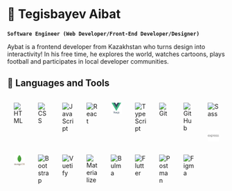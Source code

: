 # 🌌 Tegisbayev Aibat

**`Software Engineer (Web Developer/Front-End Developer/Designer)`**
 
Aybat is a frontend developer from Kazakhstan who turns design into interactivity! In his free time, he explores the world, watches cartoons, plays football and participates in local developer communities.

<h2>🧰 Languages and Tools</h2>
 
<img align="left" alt="HTML" width="26px" style="padding:15px;" src="https://cdn.jsdelivr.net/gh/devicons/devicon/icons/html5/html5-plain.svg" />
<img align="left" alt="CSS" width="26px" style="padding:15px;" src="https://cdn.jsdelivr.net/gh/devicons/devicon/icons/css3/css3-plain.svg" />
<img align="left" alt="JavaScript" width="26px" style="padding:15px;" src="https://cdn.jsdelivr.net/gh/devicons/devicon/icons/javascript/javascript-plain.svg" />
<img align="left" alt="React" width="26px" style="padding:15px;" src="https://cdn.jsdelivr.net/gh/devicons/devicon/icons/react/react-original.svg" />

<img align="left" alt="Vue" width="26px" style="padding:15px;" src="https://raw.githubusercontent.com/devicons/devicon/master/icons/vuejs/vuejs-original-wordmark.svg"/>

<img align="left" alt="TypeScript" width="26px" style="padding:15px;" src="https://cdn.jsdelivr.net/gh/devicons/devicon/icons/typescript/typescript-plain.svg" />
<img align="left" alt="Git" width="26px" style="padding:15px;" src="https://cdn.jsdelivr.net/gh/devicons/devicon/icons/git/git-original.svg" />
<img align="left" alt="GitHub" width="26px" style="padding:15px;" src="https://cdn.jsdelivr.net/gh/devicons/devicon/icons/github/github-original.svg" />
<img align="left" alt="Sass" width="26px" style="padding:15px;" src="https://cdn.jsdelivr.net/gh/devicons/devicon/icons/sass/sass-original.svg" />
<img align="left" alt="Express" width="26px" style="padding:15px;" src="https://raw.githubusercontent.com/devicons/devicon/master/icons/express/express-original-wordmark.svg" />

<img align="left" alt="MongoDB" width="26px" style="padding:15px;" src="https://raw.githubusercontent.com/devicons/devicon/master/icons/mongodb/mongodb-original-wordmark.svg" />

<img align="left" alt="Bootstrap" width="26px" style="padding:15px;" src="https://cdn.jsdelivr.net/gh/devicons/devicon/icons/bootstrap/bootstrap-plain.svg" />

<img align="left" alt="Vuetify" width="26px" style="padding:15px;" src="https://bestofjs.org/logos/vuetify.svg" />
<img align="left" alt="Materialize" width="26px" style="padding:15px;" src="https://raw.githubusercontent.com/prplx/svg-logos/5585531d45d294869c4eaab4d7cf2e9c167710a9/svg/materialize.svg" />
<img align="left" alt="Bulma" width="26px" style="padding:15px;" src="https://raw.githubusercontent.com/gilbarbara/logos/804dc257b59e144eaca5bc6ffd16949752c6f789/logos/bulma.svg" />


<img align="left" alt="Flutter" width="26px" style="padding:15px;" src="https://www.vectorlogo.zone/logos/flutterio/flutterio-icon.svg" />

<img align="left" alt="Postman" width="26px" style="padding:15px;" src="https://www.vectorlogo.zone/logos/getpostman/getpostman-icon.svg" />

<img align="left" alt="Figma" width="26px" style="padding:15px;" src="https://www.vectorlogo.zone/logos/figma/figma-icon.svg" />




<br />
